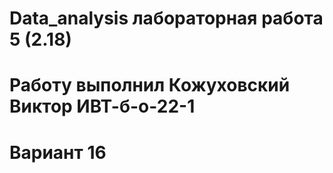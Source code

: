 # Data_analysis лабораторная работа 5 (2.18)
# Работу выполнил Кожуховский Виктор ИВТ-б-о-22-1
# Вариант 16
